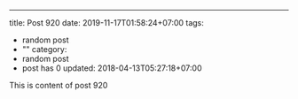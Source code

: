 ---
title: Post 920
date: 2019-11-17T01:58:24+07:00
tags:
  - random post
  - ""
category:
  - random post
  - post has 0
updated: 2018-04-13T05:27:18+07:00

This is content of post 920